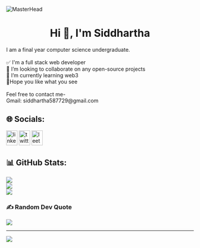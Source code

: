 ![MasterHead](https://user-images.githubusercontent.com/74038190/225813708-98b745f2-7d22-48cf-9150-083f1b00d6c9.gif)
<h1 align="center">Hi 👋, I'm Siddhartha</h1>
I am a final year computer science undergraduate.<br><br>✅ I'm a full stack web developer <br>👯 I’m looking to collaborate on any open-source projects <br>🌱 I’m currently learning web3<br>👀Hope you like what you see<br><br>
Feel free to contact me-<br>    Gmail: siddhartha587729@gmail.com
<br>


## 🌐 Socials:
<div align="left">
  <a href="https://www.linkedin.com/in/siddhartha-kumar-748751223/"><img src="https://raw.githubusercontent.com/maurodesouza/profile-readme-generator/master/src/assets/icons/social/linkedin/default.svg" width="30" height="40" alt="linkedin logo"  /></a>
  <a href="https://x.com/siddhartha294/"><img src="https://raw.githubusercontent.com/maurodesouza/profile-readme-generator/master/src/assets/icons/social/twitter/default.svg" width="30" height="40" alt="twitter logo"  /></a>
  <a href="https://leetcode.com/u/Siddhartha587729/"><img src="https://www.svgrepo.com/show/306328/leetcode.svg" width="30" height="40" alt="leetcode logo"  /></a>
</div>



<!--
# 💻 Tech Stack:
![C](https://img.shields.io/badge/c-%2300599C.svg?style=flat-square&logo=c&logoColor=white) ![C++](https://img.shields.io/badge/c++-%2300599C.svg?style=flat-square&logo=c%2B%2B&logoColor=white) ![CSS3](https://img.shields.io/badge/css3-%231572B6.svg?style=flat-square&logo=css3&logoColor=white) ![HTML5](https://img.shields.io/badge/html5-%23E34F26.svg?style=flat-square&logo=html5&logoColor=white) ![Java](https://img.shields.io/badge/java-%23ED8B00.svg?style=flat-square&logo=java&logoColor=white) ![JavaScript](https://img.shields.io/badge/javascript-%23323330.svg?style=flat-square&logo=javascript&logoColor=%23F7DF1E) ![Markdown](https://img.shields.io/badge/markdown-%23000000.svg?style=flat-square&logo=markdown&logoColor=white) ![AWS](https://img.shields.io/badge/AWS-%23FF9900.svg?style=flat-square&logo=amazon-aws&logoColor=white) ![React](https://img.shields.io/badge/react-%2320232a.svg?style=flat-square&logo=react&logoColor=%2361DAFB) ![React Native](https://img.shields.io/badge/react_native-%2320232a.svg?style=flat-square&logo=react&logoColor=%2361DAFB) ![MicrosoftSQLServer](https://img.shields.io/badge/Microsoft%20SQL%20Sever-CC2927?style=flat-square&logo=microsoft%20sql%20server&logoColor=white) ![MySQL](https://img.shields.io/badge/mysql-%2300f.svg?style=flat-square&logo=mysql&logoColor=white) ![Adobe Photoshop](https://img.shields.io/badge/adobephotoshop-%2331A8FF.svg?style=flat-square&logo=adobephotoshop&logoColor=white) ![Canva](https://img.shields.io/badge/Canva-%2300C4CC.svg?style=flat-square&logo=Canva&logoColor=white) ![Adobe Premiere Pro](https://img.shields.io/badge/Adobe%20Premiere%20Pro-9999FF.svg?style=flat-square&logo=Adobe%20Premiere%20Pro&logoColor=white) ![Jira](https://img.shields.io/badge/jira-%230A0FFF.svg?style=flat-square&logo=jira&logoColor=white) ![Postman](https://img.shields.io/badge/Postman-FF6C37?style=flat-square&logo=postman&logoColor=white)-->
## 📊 GitHub Stats:
![](https://github-readme-stats.vercel.app/api?username=biswabismay&theme=dark&hide_border=true&include_all_commits=false&count_private=false)<br/>
![](https://github-readme-streak-stats.herokuapp.com/?user=biswabismay&theme=dark&hide_border=true)<br/>
![](https://github-readme-stats.vercel.app/api/top-langs/?username=biswabismay&theme=dark&hide_border=true&include_all_commits=false&count_private=false&layout=compact)

### ✍️ Random Dev Quote
![](https://quotes-github-readme.vercel.app/api?type=horizontal&theme=dark)

---
[![](https://visitcount.itsvg.in/api?id=biswabismay&icon=5&color=1)](https://visitcount.itsvg.in)

<!-- Proudly created with GPRM ( https://gprm.itsvg.in ) -->
